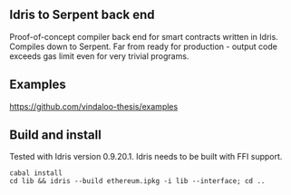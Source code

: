 Idris to Serpent back end
-------------------------
Proof-of-concept compiler back end for smart contracts written in Idris. Compiles down to Serpent. Far from ready for production - output code exceeds gas limit even for very trivial programs. 


Examples
--------
https://github.com/vindaloo-thesis/examples


Build and install
-----------------
Tested with Idris version 0.9.20.1. Idris needs to be built with FFI support.

    cabal install
    cd lib && idris --build ethereum.ipkg -i lib --interface; cd ..
